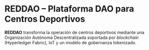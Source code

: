 # REDDAO – Plataforma DAO para Centros Deportivos

**REDDAO** transforma la operación de centros deportivos mediante una Organización Autónoma Descentralizada soportada por *blockchain* (Hyperledger Fabric), IoT y un modelo de gobernanza tokenizado.

